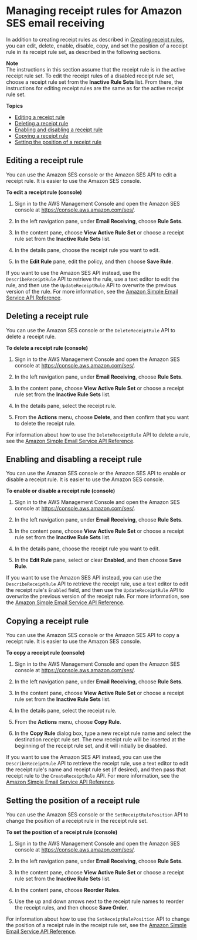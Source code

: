 # Managing receipt rules for Amazon SES email receiving<a name="receiving-email-managing-receipt-rules"></a>

In addition to creating receipt rules as described in [Creating receipt rules](receiving-email-receipt-rules.md), you can edit, delete, enable, disable, copy, and set the position of a receipt rule in its receipt rule set, as described in the following sections\.

**Note**  
The instructions in this section assume that the receipt rule is in the active receipt rule set\. To edit the receipt rules of a disabled receipt rule set, choose a receipt rule set from the **Inactive Rule Sets** list\. From there, the instructions for editing receipt rules are the same as for the active receipt rule set\.

**Topics**
+ [Editing a receipt rule](#receiving-email-managing-receipt-rules-edit)
+ [Deleting a receipt rule](#receiving-email-managing-receipt-rules-delete)
+ [Enabling and disabling a receipt rule](#receiving-email-managing-receipt-rules-enable-disable)
+ [Copying a receipt rule](#receiving-email-managing-receipt-rules-copy)
+ [Setting the position of a receipt rule](#receiving-email-managing-receipt-rules-set-position)

## Editing a receipt rule<a name="receiving-email-managing-receipt-rules-edit"></a>

You can use the Amazon SES console or the Amazon SES API to edit a receipt rule\. It is easier to use the Amazon SES console\. 

**To edit a receipt rule \(console\)**

1. Sign in to the AWS Management Console and open the Amazon SES console at [https://console\.aws\.amazon\.com/ses/](https://console.aws.amazon.com/ses/)\.

1. In the left navigation pane, under **Email Receiving**, choose **Rule Sets**\.

1. In the content pane, choose **View Active Rule Set** or choose a receipt rule set from the **Inactive Rule Sets** list\.

1. In the details pane, choose the receipt rule you want to edit\.

1. In the **Edit Rule** pane, edit the policy, and then choose **Save Rule**\.

If you want to use the Amazon SES API instead, use the `DescribeReceiptRule` API to retrieve the rule, use a text editor to edit the rule, and then use the `UpdateReceiptRule` API to overwrite the previous version of the rule\. For more information, see the [Amazon Simple Email Service API Reference](https://docs.aws.amazon.com/ses/latest/APIReference/API_UpdateReceiptRule.html)\.

## Deleting a receipt rule<a name="receiving-email-managing-receipt-rules-delete"></a>

You can use the Amazon SES console or the `DeleteReceiptRule` API to delete a receipt rule\.

**To delete a receipt rule \(console\)**

1. Sign in to the AWS Management Console and open the Amazon SES console at [https://console\.aws\.amazon\.com/ses/](https://console.aws.amazon.com/ses/)\.

1. In the left navigation pane, under **Email Receiving**, choose **Rule Sets**\.

1. In the content pane, choose **View Active Rule Set** or choose a receipt rule set from the **Inactive Rule Sets** list\.

1. In the details pane, select the receipt rule\.

1. From the **Actions** menu, choose **Delete**, and then confirm that you want to delete the receipt rule\.

For information about how to use the `DeleteReceiptRule` API to delete a rule, see the [Amazon Simple Email Service API Reference](https://docs.aws.amazon.com/ses/latest/APIReference/API_DeleteReceiptRule.html)\.

## Enabling and disabling a receipt rule<a name="receiving-email-managing-receipt-rules-enable-disable"></a>

You can use the Amazon SES console or the Amazon SES API to enable or disable a receipt rule\. It is easier to use the Amazon SES console\.

**To enable or disable a receipt rule \(console\)**

1. Sign in to the AWS Management Console and open the Amazon SES console at [https://console\.aws\.amazon\.com/ses/](https://console.aws.amazon.com/ses/)\.

1. In the left navigation pane, under **Email Receiving**, choose **Rule Sets**\.

1. In the content pane, choose **View Active Rule Set** or choose a receipt rule set from the **Inactive Rule Sets** list\.

1. In the details pane, choose the receipt rule you want to edit\.

1. In the **Edit Rule** pane, select or clear **Enabled**, and then choose **Save Rule**\.

If you want to use the Amazon SES API instead, you can use the `DescribeReceiptRule` API to retrieve the receipt rule, use a text editor to edit the receipt rule's `Enabled` field, and then use the `UpdateReceiptRule` API to overwrite the previous version of the receipt rule\. For more information, see the [Amazon Simple Email Service API Reference](https://docs.aws.amazon.com/ses/latest/APIReference/API_UpdateReceiptRule.html)\.

## Copying a receipt rule<a name="receiving-email-managing-receipt-rules-copy"></a>

You can use the Amazon SES console or the Amazon SES API to copy a receipt rule\. It is easier to use the Amazon SES console\.

**To copy a receipt rule \(console\)**

1. Sign in to the AWS Management Console and open the Amazon SES console at [https://console\.aws\.amazon\.com/ses/](https://console.aws.amazon.com/ses/)\.

1. In the left navigation pane, under **Email Receiving**, choose **Rule Sets**\.

1. In the content pane, choose **View Active Rule Set** or choose a receipt rule set from the **Inactive Rule Sets** list\.

1. In the details pane, select the receipt rule\.

1. From the **Actions** menu, choose **Copy Rule**\.

1. In the **Copy Rule** dialog box, type a new receipt rule name and select the destination receipt rule set\. The new receipt rule will be inserted at the beginning of the receipt rule set, and it will initially be disabled\. 

If you want to use the Amazon SES API instead, you can use the `DescribeReceiptRule` API to retrieve the receipt rule, use a text editor to edit the receipt rule's name and receipt rule set \(if desired\), and then pass that receipt rule to the `CreateReceiptRule` API\. For more information, see the [Amazon Simple Email Service API Reference](https://docs.aws.amazon.com/ses/latest/APIReference/API_CreateReceiptRule.html)\. 

## Setting the position of a receipt rule<a name="receiving-email-managing-receipt-rules-set-position"></a>

You can use the Amazon SES console or the `SetReceiptRulePosition` API to change the position of a receipt rule in the receipt rule set\.

**To set the position of a receipt rule \(console\)**

1. Sign in to the AWS Management Console and open the Amazon SES console at [https://console\.aws\.amazon\.com/ses/](https://console.aws.amazon.com/ses/)\.

1. In the left navigation pane, under **Email Receiving**, choose **Rule Sets**\.

1. In the content pane, choose **View Active Rule Set** or choose a receipt rule set from the **Inactive Rule Sets** list\.

1. In the content pane, choose **Reorder Rules**\.

1. Use the up and down arrows next to the receipt rule names to reorder the receipt rules, and then choose **Save Order**\.

For information about how to use the `SetReceiptRulePosition` API to change the position of a receipt rule in the receipt rule set, see the [Amazon Simple Email Service API Reference](https://docs.aws.amazon.com/ses/latest/APIReference/API_SetReceiptRulePosition.html)\.
